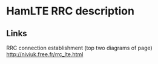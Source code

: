 HamLTE RRC description
======================


Links
-----
RRC connection establishment (top two diagrams of page)
  <http://niviuk.free.fr/rrc_lte.html>
